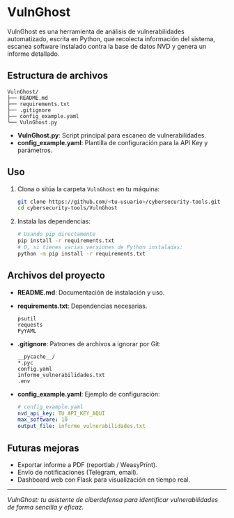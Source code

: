 # VulnGhost

VulnGhost es una herramienta de análisis de vulnerabilidades automatizado, escrita en Python, que recolecta información del sistema, escanea software instalado contra la base de datos NVD y genera un informe detallado.

## Estructura de archivos

```text
VulnGhost/
├── README.md
├── requirements.txt
├── .gitignore
├── config_example.yaml
└── VulnGhost.py
```

* **VulnGhost.py**: Script principal para escaneo de vulnerabilidades.
* **config\_example.yaml**: Plantilla de configuración para la API Key y parámetros.

## Uso

1. Clona o sitúa la carpeta `VulnGhost` en tu máquina:

   ```bash
   git clone https://github.com/<tu-usuario>/cybersecurity-tools.git
   cd cybersecurity-tools/VulnGhost
   ```

2. Instala las dependencias:

   ```bash
   # Usando pip directamente
   pip install -r requirements.txt
   # O, si tienes varias versiones de Python instaladas:
   python -m pip install -r requirements.txt
   ```

## Archivos del proyecto

* **README.md**: Documentación de instalación y uso.

* **requirements.txt**: Dependencias necesarias.

  ```text
  psutil
  requests
  PyYAML
  ```

* **.gitignore**: Patrones de archivos a ignorar por Git:

  ```text
  __pycache__/
  *.pyc
  config.yaml
  informe_vulnerabilidades.txt
  .env
  ```

* **config\_example.yaml**: Ejemplo de configuración:

  ```yaml
  # config_example.yaml
  nvd_api_key: TU_API_KEY_AQUI
  max_software: 10
  output_file: informe_vulnerabilidades.txt
  ```

## Futuras mejoras

* Exportar informe a PDF (reportlab / WeasyPrint).
* Envío de notificaciones (Telegram, email).
* Dashboard web con Flask para visualización en tiempo real.

---

*VulnGhost: tu asistente de ciberdefensa para identificar vulnerabilidades de forma sencilla y eficaz.*
